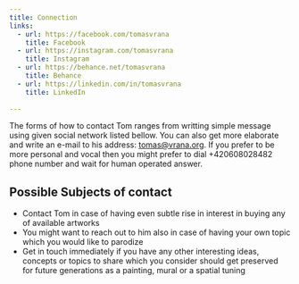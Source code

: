 ```yaml
---
title: Connection
links:
  - url: https://facebook.com/tomasvrana
    title: Facebook
  - url: https://instagram.com/tomasvrana
    title: Instagram
  - url: https://behance.net/tomasvrana
    title: Behance
  - url: https://linkedin.com/in/tomasvrana
    title: LinkedIn
    
---
```

The forms of how to contact Tom ranges from writting simple message using given social network listed bellow. You can also get more elaborate and write an e-mail to his address: tomas@vrana.org. If you prefer to be more personal and vocal then you might prefer to dial +420608028482 phone number and wait for human operated answer.

## Possible Subjects of contact

- Contact Tom in case of having even subtle rise in interest in buying any of available artworks
- You might want to reach out to him also in case of having your own topic which you would like to parodize
- Get in touch immediately if you have any other interesting ideas, concepts or topics to share which you consider should get preserved for future generations as a painting, mural or a spatial tuning
